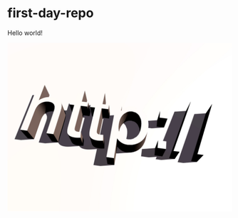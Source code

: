 # first-day-repo

Hello world!

![img added to repo](https://github.com/AshleyONeil/first-day-repo/blob/main/repo.jpg)